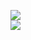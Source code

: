 [![](https://img.shields.io/badge/Made%20With-Github%20Spray-lightgrey.svg?style=for-the-badge&logo=github)](https://github.com/Annihil/github-spray#17000)  
[![](https://i.imgur.com/2DrTn0Z.gif)](https://github.com/Annihil/github-spray)